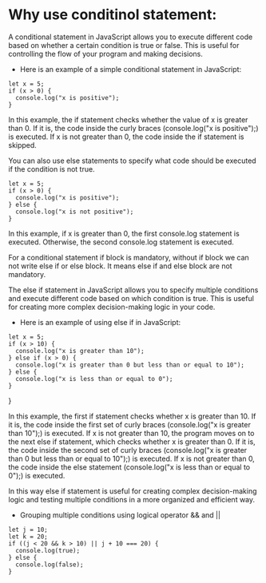# Why use conditinol statement:

A conditional statement in JavaScript allows you to execute different code based on whether a certain condition is true or false. This is useful for controlling the flow of your program and making decisions.

- Here is an example of a simple conditional statement in JavaScript:

```
let x = 5;
if (x > 0) {
  console.log("x is positive");
}
```

In this example, the if statement checks whether the value of x is greater than 0. If it is, the code inside the curly braces (console.log("x is positive");) is executed. If x is not greater than 0, the code inside the if statement is skipped.

You can also use else statements to specify what code should be executed if the condition is not true.

```
let x = 5;
if (x > 0) {
  console.log("x is positive");
} else {
  console.log("x is not positive");
}

```

In this example, if x is greater than 0, the first console.log statement is executed. Otherwise, the second console.log statement is executed.

For a conditional statement if block is mandatory, without if block we can not
write else if or else block. It means else if and else block are not mandatory.

The else if statement in JavaScript allows you to specify multiple conditions and execute different code based on which condition is true. This is useful for creating more complex decision-making logic in your code.

- Here is an example of using else if in JavaScript:

```
let x = 5;
if (x > 10) {
  console.log("x is greater than 10");
} else if (x > 0) {
  console.log("x is greater than 0 but less than or equal to 10");
} else {
  console.log("x is less than or equal to 0");
}
```

}

In this example, the first if statement checks whether x is greater than 10. If it is, the code inside the first set of curly braces (console.log("x is greater than 10");) is executed. If x is not greater than 10, the program moves on to the next else if statement, which checks whether x is greater than 0. If it is, the code inside the second set of curly braces (console.log("x is greater than 0 but less than or equal to 10");) is executed. If x is not greater than 0, the code inside the else statement (console.log("x is less than or equal to 0");) is executed.

In this way else if statement is useful for creating complex decision-making logic and testing multiple conditions in a more organized and efficient way.

- Grouping multiple conditions using logical operator && and ||

```
let j = 10;
let k = 20;
if ((j < 20 && k > 10) || j + 10 === 20) {
  console.log(true);
} else {
  console.log(false);
}
```
